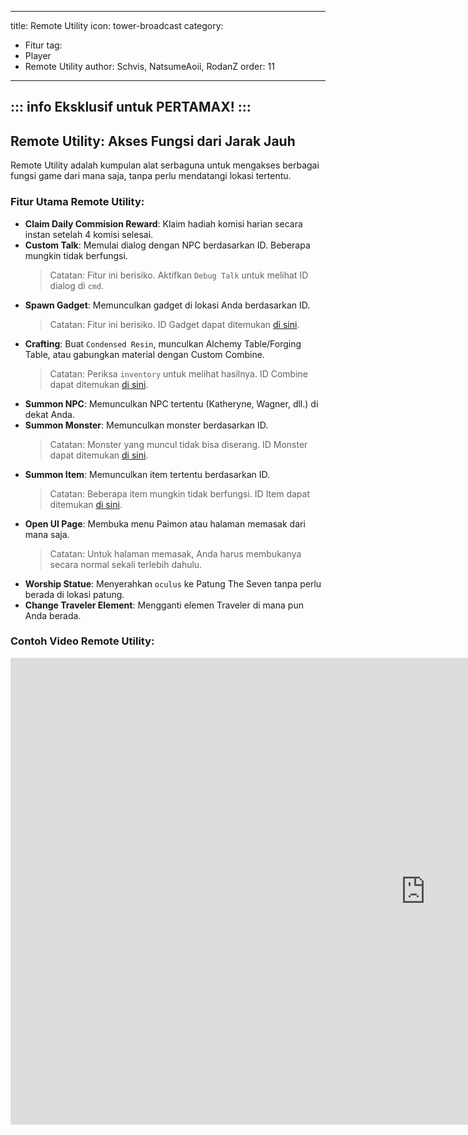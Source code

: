 
---
title: Remote Utility
icon: tower-broadcast
category:
  - Fitur
tag:
  - Player
  - Remote Utility
author: Schvis, NatsumeAoii, RodanZ
order: 11
---
::: info Eksklusif untuk PERTAMAX!
:::
---
## Remote Utility: Akses Fungsi dari Jarak Jauh

Remote Utility adalah kumpulan alat serbaguna untuk mengakses berbagai fungsi game dari mana saja, tanpa perlu mendatangi lokasi tertentu.

### Fitur Utama Remote Utility:
- **Claim Daily Commision Reward**: Klaim hadiah komisi harian secara instan setelah 4 komisi selesai.
- **Custom Talk**: Memulai dialog dengan NPC berdasarkan ID. Beberapa mungkin tidak berfungsi.
  > Catatan: Fitur ini berisiko. Aktifkan `Debug Talk` untuk melihat ID dialog di `cmd`.
- **Spawn Gadget**: Memunculkan gadget di lokasi Anda berdasarkan ID.
  > Catatan: Fitur ini berisiko. ID Gadget dapat ditemukan [di sini](https://github.com/jie65535/GrasscutterCommandGenerator/blob/main/Source/GrasscutterTools/Resources/en-us/Gadget.txt).
- **Crafting**: Buat `Condensed Resin`, munculkan Alchemy Table/Forging Table, atau gabungkan material dengan Custom Combine.
  > Catatan: Periksa `inventory` untuk melihat hasilnya. ID Combine dapat ditemukan [di sini](https://github.com/jie65535/GrasscutterCommandGenerator/blob/main/Source/GrasscutterTools/Resources/en-us/Item.txt).
- **Summon NPC**: Memunculkan NPC tertentu (Katheryne, Wagner, dll.) di dekat Anda.
- **Summon Monster**: Memunculkan monster berdasarkan ID.
  > Catatan: Monster yang muncul tidak bisa diserang. ID Monster dapat ditemukan [di sini](https://github.com/jie65535/GrasscutterCommandGenerator/blob/main/Source/GrasscutterTools/Resources/en-us/Monsters.txt).
- **Summon Item**: Memunculkan item tertentu berdasarkan ID.
  > Catatan: Beberapa item mungkin tidak berfungsi. ID Item dapat ditemukan [di sini](https://github.com/jie65535/GrasscutterCommandGenerator/blob/main/Source/GrasscutterTools/Resources/en-us/Item.txt).
- **Open UI Page**: Membuka menu Paimon atau halaman memasak dari mana saja.
  > Catatan: Untuk halaman memasak, Anda harus membukanya secara normal sekali terlebih dahulu.
- **Worship Statue**: Menyerahkan `oculus` ke Patung The Seven tanpa perlu berada di lokasi patung.
- **Change Traveler Element**: Mengganti elemen Traveler di mana pun Anda berada.

### Contoh Video Remote Utility:

<div class="iframe-container"><iframe width="1328" height="747" src="https://www.youtube.com/embed/XGztUEy82sE?list=PL5eI1Tb64p56g27qfYk7VuFTz4FK6YrKa" title="Korepi - Remote Utilities (Sponsor)" frameborder="0" allow="accelerometer; autoplay; clipboard-write; encrypted-media; gyroscope; picture-in-picture; web-share" referrerpolicy="strict-origin-when-cross-origin" allowfullscreen></iframe></div>